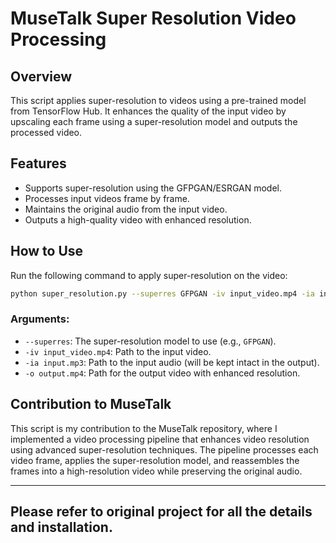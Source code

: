 # MuseTalk Super Resolution Video Processing

## Overview
This script applies super-resolution to videos using a pre-trained model from TensorFlow Hub. It enhances the quality of the input video by upscaling each frame using a super-resolution model and outputs the processed video.

## Features
- Supports super-resolution using the GFPGAN/ESRGAN model.
- Processes input videos frame by frame.
- Maintains the original audio from the input video.
- Outputs a high-quality video with enhanced resolution.

## How to Use
Run the following command to apply super-resolution on the video:

```bash
python super_resolution.py --superres GFPGAN -iv input_video.mp4 -ia input.mp3 -o output.mp4
```

### Arguments:
- `--superres`: The super-resolution model to use (e.g., `GFPGAN`).
- `-iv input_video.mp4`: Path to the input video.
- `-ia input.mp3`: Path to the input audio (will be kept intact in the output).
- `-o output.mp4`: Path for the output video with enhanced resolution.

## Contribution to MuseTalk
This script is my contribution to the MuseTalk repository, where I implemented a video processing pipeline that enhances video resolution using advanced super-resolution techniques. The pipeline processes each video frame, applies the super-resolution model, and reassembles the frames into a high-resolution video while preserving the original audio.

---
## Please refer to original project for all the details and installation.

